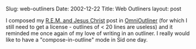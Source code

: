 Slug: web-outliners
Date: 2002-12-22
Title: Web Outliners
layout: post

I composed my <a href="http://www.redmonk.net/monkinetic/2002/12/20#item1652">R.E.M. and Jesus Christ</a> post in <a href="http://www.omnigroup.com/applications/omnioutliner/">OmniOutliner</a> (for which I still need to get a license - outlines of &lt; 20 lines are useless) and it reminded me once again of my love of writing in an outliner. I really would like to have a &quot;compose-in-outline&quot; mode in Sid one day.
